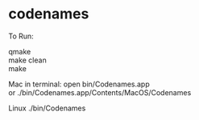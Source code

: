 # codenames

To Run:

qmake\
make clean\
make

Mac in terminal:
open bin/Codenames.app \
or
./bin/Codenames.app/Contents/MacOS/Codenames

Linux
./bin/Codenames